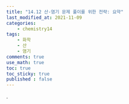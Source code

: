 ```yaml
---
title: "14.12 산-염기 문제 풀이를 위한 전략: 요약"
last_modified_at: 2021-11-09
categories:
    - chemistry14
tags:
    - 화학
    - 산
    - 염기
comments: true
use_math: true
toc: true
toc_sticky: true
published : false
---
```


.